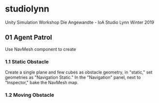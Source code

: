 # studiolynn

Unity Simulation Workshop
Die Angewandte - IoA Studio Lynn
Winter 2019

## 01 Agent Patrol

Use NavMesh component to create 

### 1.1 Static Obstacle

Create a single plane and few cubes as obstacle geometry, in "static," set geometries as "Navigation Static." In the "Navigation" panel, next to "Inspector," bake the NavMesh map.

### 1.2 Moving Obstacle
